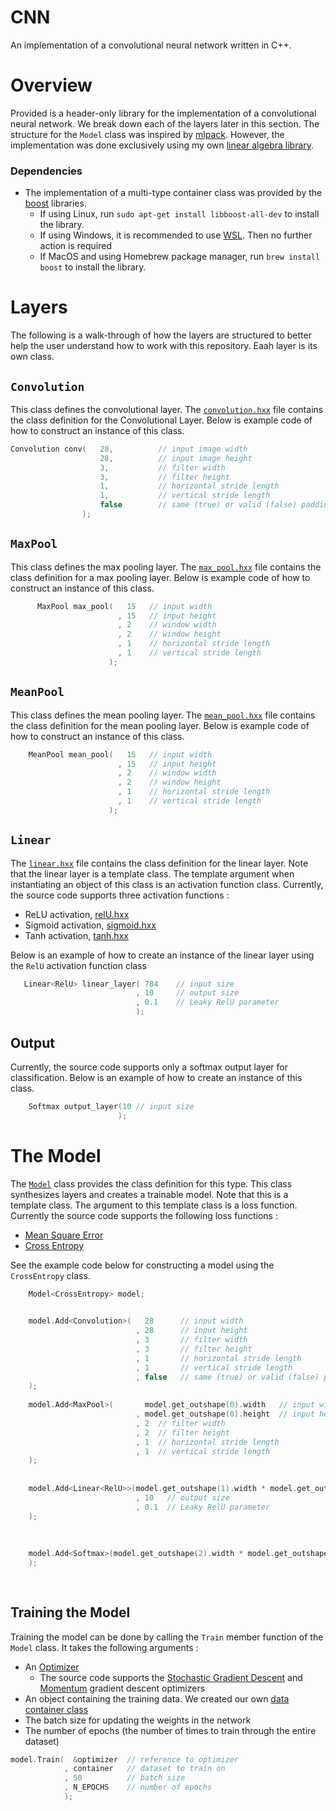 # CNN
An implementation of a convolutional neural network written in C++.

# Overview

Provided is a header-only library for the implementation of a convolutional neural network. We break down each of the layers later 
in this section. The structure for the `Model` class was inspired by [mlpack](https://www.mlpack.org/).
However, the implementation was done exclusively using my own [linear algebra library](./classes/lin_alg).

### Dependencies

- The implementation of a multi-type container class was provided by the [boost](https://www.boost.org/) libraries.
  - If using Linux, run `sudo apt-get install libboost-all-dev` to install the library.
  - If using Windows, it is recommended to use [WSL](https://learn.microsoft.com/en-us/training/modules/get-started-with-windows-subsystem-for-linux/). Then no further action is required
  - If MacOS and using Homebrew package manager, run `brew install boost` to install the library. 


# Layers

The following is a walk-through of how the layers are structured to better help the user understand
how to work with this repository. Eaah layer is its own class.

## `Convolution` 
This class defines the convolutional layer.
The [`convolution.hxx`](./classes/layers/convolution.hxx) file contains the class definition for the Convolutional Layer.
Below is example code of how to construct an instance of this class.

```C++
Convolution conv(   28,          // input image width
                    28,          // input image height
                    3,           // filter width
                    3,           // filter height
                    1,           // horizontal stride length
                    1,           // vertical stride length
                    false        // same (true) or valid (false) padding
                );
```
## `MaxPool` 
This class defines the max pooling layer.
The [`max_pool.hxx`](./classes/layers/max_pool.hxx) file contains the class definition for a max pooling layer.
Below is example code of how to construct an instance of this class.
```C++
      MaxPool max_pool(   15   // input width
                        , 15   // input height
                        , 2    // window width
                        , 2    // window height
                        , 1    // horizontal stride length
                        , 1    // vertical stride length
                      );
```
## `MeanPool`
This class defines the mean pooling layer.
The [`mean_pool.hxx`](./classes/layers/mean_pool.hxx) file contains the class definition for the mean pooling layer.
Below is example code of how to construct an instance of this class.
```C++
    MeanPool mean_pool(   15   // input width
                        , 15   // input height
                        , 2    // window width
                        , 2    // window height
                        , 1    // horizontal stride length
                        , 1    // vertical stride length
                      );
```

## `Linear`

The [`linear.hxx`](./classes/layers/linear.hxx) file contains the class definition for the linear layer.
Note that the linear layer is a template class. The template argument when instantiating an object of this 
class is an activation function class. Currently, the source code supports three activation functions : 

- ReLU activation,  [relU.hxx](classes/layers/relU.hxx)
- Sigmoid activation,  [sigmoid.hxx](./classes/activation%20functions/)
- Tanh activation, [tanh.hxx](./classes/activation%20functions/)

Below is an example of how to create an instance of the linear layer using the `RelU` activation function class
```C++
   Linear<RelU> linear_layer( 784    // input size
                            , 10     // output size
                            , 0.1    // Leaky RelU parameter
                            );
```


## Output

Currently, the source code supports only a softmax output layer for classification. Below is an example of how
to create an instance of this class.
```C++
    Softmax output_layer(10 // input size
                        );
```
# The Model
The [`Model`](./classes/Model.hxx) class provides the class definition for this type. This class 
synthesizes layers and creates a trainable model. Note that this is a template class. The argument to this
template class is a loss function. Currently the source code supports the following loss functions :

- [Mean Square Error](./classes/loss%20functions/mean_square_error.hxx)
- [Cross Entropy](./classes/loss%20functions/cross_entropy.hxx)

See the example code below for constructing a model using the `CrossEntropy` class.

```C++
    Model<CrossEntropy> model;

    
    model.Add<Convolution>(   28      // input width
                            , 28      // input height
                            , 3       // filter width
                            , 3       // filter height
                            , 1       // horizontal stride length
                            , 1       // vertical stride length
                            , false   // same (true) or valid (false) padding
    );
    
    model.Add<MaxPool>(       model.get_outshape(0).width   // input width
                            , model.get_outshape(0).height  // input height
                            , 2  // filter width
                            , 2  // filter height
                            , 1  // horizontal stride length
                            , 1  // vertical stride length
    );
    
    
    model.Add<Linear<RelU>>(model.get_outshape(1).width * model.get_outshape(1).height  // input size
                            , 10   // output size
                            , 0.1  // Leaky RelU parameter
    );
    
    
    
    model.Add<Softmax>(model.get_outshape(2).width * model.get_outshape(2).height // input size
    );
    
    
```

## Training the Model

Training the model can be done by calling the `Train` member function of the `Model` class. It takes the following arguments :

- An [Optimizer](./classes/optimizers/optimizers.hxx)
  - The source code supports the [Stochastic Gradient Descent](./classes/optimizers/SGD.hxx) and [Momentum](./classes/optimizers/momentum.hxx) gradient descent optimizers
- An object containing the training data. We created our own [data container class](./classes/datasets/dataset.hxx)
- The batch size for updating the weights in the network
- The number of epochs (the number of times to train through the entire dataset)


```C++
model.Train(  &optimizer  // reference to optimizer
            , container   // dataset to train on
            , 50          // batch size
            , N_EPOCHS    // number of epochs
            );  
```
